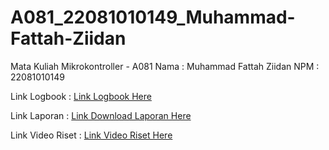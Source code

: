 # A081_22081010149_Muhammad-Fattah-Ziidan
Mata Kuliah Mikrokontroller - A081
Nama  : Muhammad Fattah Ziidan
NPM   : 22081010149

Link Logbook       : 
[Link Logbook Here](https://drive.google.com/file/d/1PpkEstw785yBgnw-JRKQei5m9J8ymFx4/view?usp=drive_link)


Link Laporan       :
[Link Download Laporan Here](https://drive.google.com/file/d/1-Fw-v_8kigh7pN0ILt5_w5Jz24YD4uge/view?usp=drive_link)


Link Video Riset   :
[Link Video Riset Here](https://drive.google.com/drive/folders/14x9lnF6RILK88x9zhlcuQsyK041zfc7n?usp=drive_link)
